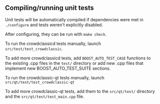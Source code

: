 Compiling/running unit tests
------------------------------------

Unit tests will be automatically compiled if dependencies were met in `./configure`
and tests weren't explicitly disabled.

After configuring, they can be run with `make check`.

To run the crowdclassicd tests manually, launch `src/test/test_crowdclassic`.

To add more crowdclassicd tests, add `BOOST_AUTO_TEST_CASE` functions to the existing
.cpp files in the `test/` directory or add new .cpp files that
implement new BOOST_AUTO_TEST_SUITE sections.

To run the crowdclassic-qt tests manually, launch `src/qt/test/test_crowdclassic-qt`

To add more crowdclassic-qt tests, add them to the `src/qt/test/` directory and
the `src/qt/test/test_main.cpp` file.
